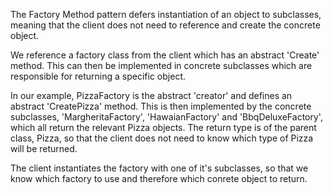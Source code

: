 The Factory Method pattern defers instantiation of an object to subclasses, meaning that the client does not need to reference and create the concrete object.

We reference a factory class from the client which has an abstract 'Create' method. This can then be implemented in concrete subclasses which are responsible for returning a specific object. 

In our example, PizzaFactory is the abstract 'creator' and defines an abstract 'CreatePizza' method. This is then implemented by the concrete subclasses, 'MargheritaFactory', 'HawaianFactory' and 'BbqDeluxeFactory', which all return the relevant Pizza objects. The return type is of the parent class, Pizza, so that the client does not need to know which type of Pizza will be returned.

The client instantiates the factory with one of it's subclasses, so that we know which factory to use and therefore which conrete object to return.
